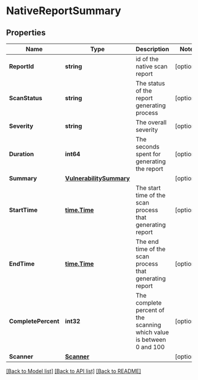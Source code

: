 # NativeReportSummary

## Properties

Name | Type | Description | Notes
------------ | ------------- | ------------- | -------------
**ReportId** | **string** | id of the native scan report | [optional] 
**ScanStatus** | **string** | The status of the report generating process | [optional] 
**Severity** | **string** | The overall severity | [optional] 
**Duration** | **int64** | The seconds spent for generating the report | [optional] 
**Summary** | [**VulnerabilitySummary**](VulnerabilitySummary.md) |  | [optional] 
**StartTime** | [**time.Time**](time.Time.md) | The start time of the scan process that generating report | [optional] 
**EndTime** | [**time.Time**](time.Time.md) | The end time of the scan process that generating report | [optional] 
**CompletePercent** | **int32** | The complete percent of the scanning which value is between 0 and 100 | [optional] 
**Scanner** | [**Scanner**](Scanner.md) |  | [optional] 

[[Back to Model list]](../README.md#documentation-for-models) [[Back to API list]](../README.md#documentation-for-api-endpoints) [[Back to README]](../README.md)


